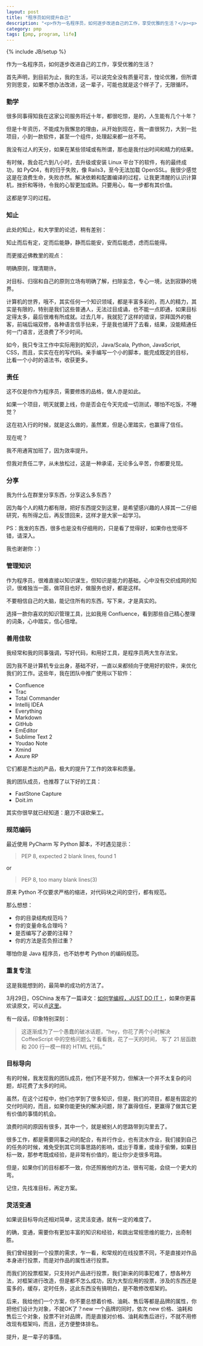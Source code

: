 ```yaml
---
layout: post
title: "程序员如何提升自己"
description: "<p>作为一名程序员，如何逐步改进自己的工作，享受优雅的生活？</p><p>首先声明，到目前为止，我的生活，可以说完全没有质量可言，惶论优雅，但所谓穷则思变，如果不想办法改进，这一辈子，可能也就是这个样子了，无限循环。</p><p>Coming Soon!</p>"
category: pmp
tags: [pmp, program, life]
---
```

{% include JB/setup %}

作为一名程序员，如何逐步改进自己的工作，享受优雅的生活？

首先声明，到目前为止，我的生活，可以说完全没有质量可言，惶论优雅，但所谓穷则思变，如果不想办法改进，这一辈子，可能也就是这个样子了，无限循环。

### 勤学

很多同事得知我在这家公司服务将近十年，都很吃惊，是的，人生能有几个十年？

但是十年资历，不能成为我懈怠的理由，从开始到现在，我一直很努力，大到一批项目，小到一款软件，甚至一个组件，处理起来都一丝不苟。

我没有过人的天分，如果在某些领域或有所谓，那也是我付出时间和精力的结果。

有时候，我会花六到八小时，去升级或安装 Linux 平台下的软件，有的最终成功，如 PyQt4，有的归于失败，像 Rails3，至今无法加载 OpenSSL。我很少感觉这是在浪费生命，失败亦然。解决依赖和配置编译的过程，让我更清醒的认识计算机，挫折和等待，令我的心智更加成熟。只要用心，每一步都有其价值。

这都是学习的过程。

### 知止

此处的知止，和大学里的论述，稍有差别：

知止而后有定，定而后能静，静而后能安，安而后能虑，虑而后能得。

而更接近佛教里的观点：

明确原则，理清期许。

对目标、归宿和自己的原则立场有明确了解，扫除妄念，专心一境，达到寂静的境界。

计算机的世界，哦不，其实任何一个知识领域，都是丰富多彩的，而人的精力，其实是有限的，特别是我们这些普通人，无法过目成诵，也不能一点即通，如果目标定得太多，最后很难有所成就。过去几年，我就犯了这样的错误，崇拜国外的极客，前端后端双修，各种语言信手拈来，于是我也铺开了去看，结果，没能精通任何一门语言，还浪费了不少时间。

如今，我只专注工作中实际用到的知识，Java/Scala, Python, JavaScript, CSS，而且，实实在在的写代码。亲手编写一个小的脚本，能完成既定的目标，比看一个小时的语法书，收获更多。

### 责任

这不仅是你作为程序员，需要修炼的品格，做人亦是如此。

如果一个项目，明天就要上线，你是否会在今天完成一切测试，哪怕不吃饭，不睡觉？

这在初入行的时候，就是这么做的，虽然累，但是心里踏实，也赢得了信任。

现在呢？

我不用通宵加班了，因为效率提升。

但我对责任二字，从未放松过，这是一种承诺，无论多么辛苦，你都要兑现。

### 分享

我为什么在群里分享东西，分享这么多东西？

因为每个人的精力都有限，把好东西提交到这里，是希望感兴趣的人择其一二仔细研究，有所得之后，再反馈回来，这样才是大家一起学习。

PS：我发的东西，很多也是没有仔细用的，只是看了觉得好，如果你也觉得不错，请深入。

我也谢谢你：）

### 管理知识

作为程序员，很难直接以知识谋生，但知识是能力的基础，心中没有交织成网的知识，很难独当一面，做项目也好，做服务也好，都是这样。

不要相信自己的大脑，能记住所有的东西，写下来，才是真实的。

选择一款你喜欢的知识管理工具，比如我用 Confluence，看到那些自己精心整理的词条，心中踏实，信心倍增。

### 善用佳软

我经常和我的同事强调，写好代码，和用好工具，是程序员两大生存法宝。

因为我不是计算机专业出身，基础不好，一直以来都倾向于使用好的软件，来优化我们的工作。这些年，我在团队中推广使用以下软件：

- Confluence
- Trac
- Total Commander
- Intellij IDEA
- Everything
- Markdown
- GitHub
- EmEditor
- Sublime Text 2
- Youdao Note
- Xmind
- Axure RP

它们都是杰出的产品，极大的提升了工作的效率和质量。

我的团队成员，也推荐了以下好的工具：

- FastStone Capture
- Doit.im

其实你很早就已经知道：磨刀不误砍柴工。

### 规范编码

最近使用 PyCharm 写 Python 脚本，不时遇见提示：

>PEP 8, expected 2 blank lines, found 1

or 

>PEP 8, too many blank lines(3)

原来 Python 不仅要求严格的缩进，对代码块之间的空行，都有规范。

那么想想：

- 你的目录结构规范吗？
- 你的变量命名合理吗？
- 是否编写了必要的注释？
- 你的方法是否负担过重？

哪怕你是 Java 程序员，也不妨参考 Python 的编码规范。

### 重复专注

这是我能想到的，最简单的成功的方法了。

3月29日，OSChina 发布了一篇译文：[如何学编程，JUST DO IT！](http://www.oschina.net/news/39083/how-to-learn-programming-just-do-it)，如果你更喜欢读原文，可以点[这里](http://blog.michellebu.com/2013/03/21-nested-callbacks/)。

有一段话，印象特别深刻：

>这逐渐成为了一个愚蠢的破冰话题，“hey，你花了两个小时解决 CoffeeScript 中的空格问题么？看看我，花了一天的时间， 写了 21 层函数和 200 行一模一样的 HTML 代码。”

### 目标导向

有的时候，我发现我的团队成员，他们不是不努力，但解决一个并不太复杂的问题，却花费了太多的时间。

虽然，在这个过程中，他们也学到了很多知识，但是，我们的项目，都是有固定的交付时间的，而且，如果你能更快的解决问题，除了赢得信任，更赢得了做其它更有价值的事情的机会。

浪费时间的原因有很多，其中一个，就是被别人的思路带到沟里去了。

很多工作，都是需要同事之间的配合，有并行作业，也有流水作业，我们接到自己的任务的时候，难免受到其它同事思路的影响，或出于尊重，或缘于偷懒，如果目标一致，那参考既成经验，是非常有价值的，能让你少走很多弯路。

但是，如果你们的目标都不一致，你还照搬他的方法，很有可能，会绕一个更大的弯。

记住，先找准目标，再定方案。

### 灵活变通

如果说目标导向还相对简单，这灵活变通，就有一定的难度了。

的确，变通，需要你有更加丰富的知识和经验，和跳出常规思维的能力，出奇制胜。

我们曾经接到一个投票的需求，乍一看，和常规的在线投票不同，不是直接对作品本身进行投票，而是对作品的属性进行投票。

而我们的投票框架，只支持对产品进行投票，我们新来的同事犯难了，想各种方法，对框架进行改造，但是都不怎么成功，因为大型应用的投票，涉及的东西还是蛮多的，缓存，定时任务，这此东西没有搞明白，是不敢修改框架的。

后来，我给他们一个方案，你不要总想着价格、油耗、售后等都是品牌的属性，你把他们设计为对象，不就OK了？new 一个品牌的同时，依次 new 价格、油耗和售后三个对象，投票不针对品牌，而是直接对价格、油耗和售后进行，不就不用修改现有框架吗，而且，还方便整体排名。

提升，是一辈子的事情。